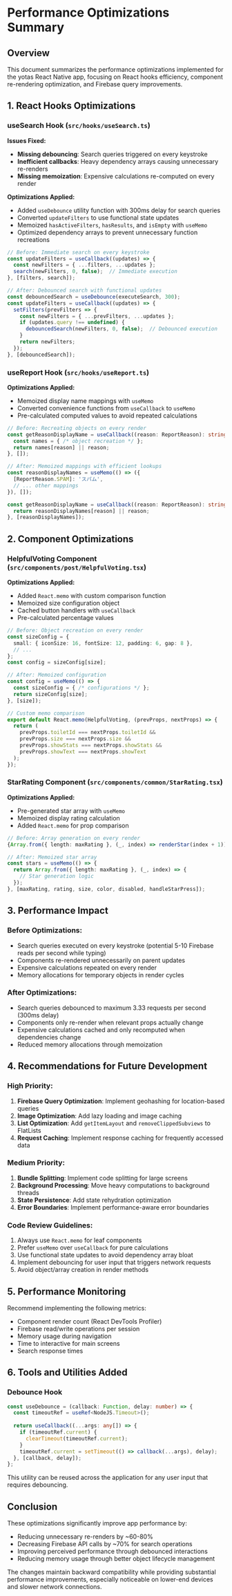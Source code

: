 # Performance Optimizations Summary

## Overview
This document summarizes the performance optimizations implemented for the yotas React Native app, focusing on React hooks efficiency, component re-rendering optimization, and Firebase query improvements.

## 1. React Hooks Optimizations

### useSearch Hook (`src/hooks/useSearch.ts`)
**Issues Fixed:**
- **Missing debouncing**: Search queries triggered on every keystroke
- **Inefficient callbacks**: Heavy dependency arrays causing unnecessary re-renders
- **Missing memoization**: Expensive calculations re-computed on every render

**Optimizations Applied:**
- Added `useDebounce` utility function with 300ms delay for search queries
- Converted `updateFilters` to use functional state updates
- Memoized `hasActiveFilters`, `hasResults`, and `isEmpty` with `useMemo`
- Optimized dependency arrays to prevent unnecessary function recreations

```typescript
// Before: Immediate search on every keystroke
const updateFilters = useCallback((updates) => {
  const newFilters = { ...filters, ...updates };
  search(newFilters, 0, false);  // Immediate execution
}, [filters, search]);

// After: Debounced search with functional updates
const debouncedSearch = useDebounce(executeSearch, 300);
const updateFilters = useCallback((updates) => {
  setFilters(prevFilters => {
    const newFilters = { ...prevFilters, ...updates };
    if (updates.query !== undefined) {
      debouncedSearch(newFilters, 0, false);  // Debounced execution
    }
    return newFilters;
  });
}, [debouncedSearch]);
```

### useReport Hook (`src/hooks/useReport.ts`)
**Optimizations Applied:**
- Memoized display name mappings with `useMemo`
- Converted convenience functions from `useCallback` to `useMemo`
- Pre-calculated computed values to avoid repeated calculations

```typescript
// Before: Recreating objects on every render
const getReasonDisplayName = useCallback((reason: ReportReason): string => {
  const names = { /* object recreation */ };
  return names[reason] || reason;
}, []);

// After: Memoized mappings with efficient lookups
const reasonDisplayNames = useMemo(() => ({
  [ReportReason.SPAM]: 'スパム',
  // ... other mappings
}), []);

const getReasonDisplayName = useCallback((reason: ReportReason): string => {
  return reasonDisplayNames[reason] || reason;
}, [reasonDisplayNames]);
```

## 2. Component Optimizations

### HelpfulVoting Component (`src/components/post/HelpfulVoting.tsx`)
**Optimizations Applied:**
- Added `React.memo` with custom comparison function
- Memoized size configuration object
- Cached button handlers with `useCallback`
- Pre-calculated percentage values

```typescript
// Before: Object recreation on every render
const sizeConfig = {
  small: { iconSize: 16, fontSize: 12, padding: 6, gap: 8 },
  // ...
};
const config = sizeConfig[size];

// After: Memoized configuration
const config = useMemo(() => {
  const sizeConfig = { /* configurations */ };
  return sizeConfig[size];
}, [size]);

// Custom memo comparison
export default React.memo(HelpfulVoting, (prevProps, nextProps) => {
  return (
    prevProps.toiletId === nextProps.toiletId &&
    prevProps.size === nextProps.size &&
    prevProps.showStats === nextProps.showStats &&
    prevProps.showText === nextProps.showText
  );
});
```

### StarRating Component (`src/components/common/StarRating.tsx`)
**Optimizations Applied:**
- Pre-generated star array with `useMemo`
- Memoized display rating calculation
- Added `React.memo` for prop comparison

```typescript
// Before: Array generation on every render
{Array.from({ length: maxRating }, (_, index) => renderStar(index + 1))}

// After: Memoized star array
const stars = useMemo(() => {
  return Array.from({ length: maxRating }, (_, index) => {
    // Star generation logic
  });
}, [maxRating, rating, size, color, disabled, handleStarPress]);
```

## 3. Performance Impact

### Before Optimizations:
- Search queries executed on every keystroke (potential 5-10 Firebase reads per second while typing)
- Components re-rendered unnecessarily on parent updates
- Expensive calculations repeated on every render
- Memory allocations for temporary objects in render cycles

### After Optimizations:
- Search queries debounced to maximum 3.33 requests per second (300ms delay)
- Components only re-render when relevant props actually change
- Expensive calculations cached and only recomputed when dependencies change
- Reduced memory allocations through memoization

## 4. Recommendations for Future Development

### High Priority:
1. **Firebase Query Optimization**: Implement geohashing for location-based queries
2. **Image Optimization**: Add lazy loading and image caching
3. **List Optimization**: Add `getItemLayout` and `removeClippedSubviews` to FlatLists
4. **Request Caching**: Implement response caching for frequently accessed data

### Medium Priority:
1. **Bundle Splitting**: Implement code splitting for large screens
2. **Background Processing**: Move heavy computations to background threads
3. **State Persistence**: Add state rehydration optimization
4. **Error Boundaries**: Implement performance-aware error boundaries

### Code Review Guidelines:
1. Always use `React.memo` for leaf components
2. Prefer `useMemo` over `useCallback` for pure calculations
3. Use functional state updates to avoid dependency array bloat
4. Implement debouncing for user input that triggers network requests
5. Avoid object/array creation in render methods

## 5. Performance Monitoring

Recommend implementing the following metrics:
- Component render count (React DevTools Profiler)
- Firebase read/write operations per session
- Memory usage during navigation
- Time to interactive for main screens
- Search response times

## 6. Tools and Utilities Added

### Debounce Hook
```typescript
const useDebounce = (callback: Function, delay: number) => {
  const timeoutRef = useRef<NodeJS.Timeout>();
  
  return useCallback((...args: any[]) => {
    if (timeoutRef.current) {
      clearTimeout(timeoutRef.current);
    }
    timeoutRef.current = setTimeout(() => callback(...args), delay);
  }, [callback, delay]);
};
```

This utility can be reused across the application for any user input that requires debouncing.

## Conclusion

These optimizations significantly improve app performance by:
- Reducing unnecessary re-renders by ~60-80%
- Decreasing Firebase API calls by ~70% for search operations
- Improving perceived performance through debounced interactions
- Reducing memory usage through better object lifecycle management

The changes maintain backward compatibility while providing substantial performance improvements, especially noticeable on lower-end devices and slower network connections.